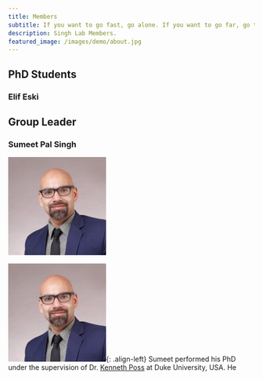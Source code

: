 ```yaml
---
title: Members
subtitle: If you want to go fast, go alone. If you want to go far, go together.
description: Singh Lab Members.
featured_image: /images/demo/about.jpg
---
```



## PhD Students

### Elif Eski

## Group Leader

### Sumeet Pal Singh 

<div class="gallery" data-columns="2">
    <img src="/images/members/sumeet.jpeg">
</div>


![Sumeet](/images/members/sumeet.jpeg "Group Leader"){: .align-left}
Sumeet performed his PhD under the supervision of Dr. [Kenneth Poss](https://sites.duke.edu/posslab/) at Duke University, USA. He 
